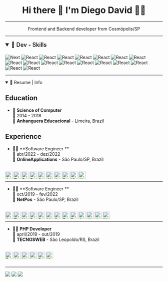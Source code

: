 <h1 align='center'>
 Hi there 👋 I'm Diego David 👨‍💻
</h1>
<hr />
<p align='center'>
  Frontend and Backend developer from Cosmópolis/SP
</p>

<hr />

<details open>
<summary style="font-size: 1.125rem;line-height: 1.75rem;font-weight: 600;">📃 Dev - Skills  </summary>
    
<div style="display: inline-flexbox;">
    <br />
    <img alt="Next" sizes="25px" 
      src="https://img.shields.io/badge/Next.js-404D59?style=for-the-badge&logo=next&logoColor=white"
    />
    <img alt="React" sizes="25px"
      src="https://img.shields.io/badge/JavaScript-323330?style=for-the-badge&logo=javascript&logoColor=F7DF1E" 
    />
    <img alt="React" sizes="25px"
      src="https://img.shields.io/badge/TypeScript-007ACC?style=for-the-badge&logo=typescript&logoColor=white" 
    />
    <img alt="React" sizes="25px"
      src="https://img.shields.io/badge/React-20232A?style=for-the-badge&logo=react&logoColor=61DAFB" 
    />
    <img alt="React" sizes="25px"
      src="https://img.shields.io/badge/styled--components-DB7093?style=for-the-badge&logo=styled-components&logoColor=white" 
    />
    <img alt="React" sizes="25px"
      src="https://img.shields.io/badge/Redux-593D88?style=for-the-badge&logo=redux&logoColor=white" 
    />
    <img alt="React" sizes="25px"
      src="https://img.shields.io/badge/React_Router-CA4245?style=for-the-badge&logo=react-router&logoColor=white" 
    />
    <img alt="React" sizes="25px"
      src="https://img.shields.io/badge/Vue.js-35495E?style=for-the-badge&logo=vue.js&logoColor=4FC08D" 
    />
    <img alt="React" sizes="25px"
      src="https://img.shields.io/badge/Node.js-43853D?style=for-the-badge&logo=node.js&logoColor=white" 
    />
    <img alt="React" sizes="25px"
      src="https://img.shields.io/badge/Express.js-404D59?style=for-the-badge" 
    />
    <img alt="React" sizes="25px"
      src="https://img.shields.io/badge/CSS3-1572B6?style=for-the-badge&logo=css3&logoColor=white" 
    />
    <img alt="React" sizes="25px"
      src="https://img.shields.io/badge/HTML5-E34F26?style=for-the-badge&logo=html5&logoColor=white" 
    />
    <img alt="React" sizes="25px"
      src="https://img.shields.io/badge/Sass-CC6699?style=for-the-badge&logo=sass&logoColor=white" 
    />
    <img alt="React" sizes="25px"
      src="https://img.shields.io/badge/MySQL-00000F?style=for-the-badge&logo=mysql&logoColor=white" 
    />
    <img alt="React" sizes="25px"
      src="https://img.shields.io/badge/PostgreSQL-316192?style=for-the-badge&logo=postgresql&logoColor=white" 
    />
    <img alt="React" sizes="25px"
      src="https://img.shields.io/badge/MongoDB-4EA94B?style=for-the-badge&logo=mongodb&logoColor=white" 
    />
    <img alt="React" sizes="25px"
      src="https://img.shields.io/badge/Amazon_AWS-232F3E?style=for-the-badge&logo=amazon-aws&logoColor=white" 
    />
    <img alt="React" sizes="25px"
      src="https://img.shields.io/badge/Made%20for-VSCode-1f425f.svg" 
    />
</div>

</details>

<hr />

<details open>
<summary>📃 Resume | Info </summary>

<div>

## Education

- 📖 **Science of Computer**\
📆 2014 - 2018\
📍 **Anhanguera Educacional** - Limeira, Brazil

</div>

<div> 

## Experience

- 👨‍💻 **Software Engineer **\
📆 abr/2022 - dez/2022\
📍 **OnlineApplications** - São Paulo/SP, Brazil
<br />

<div style="display: inline-flexbox;">
  <img align="left" alt="Angular" height="23" 
    src="https://img.shields.io/badge/Angular-DD0031?style=for-the-badge&logo=angular&logoColor=white" 
  />
  <img align="left" alt="TypeScript" height="23" 
    src="https://img.shields.io/badge/TypeScript-007ACC?style=for-the-badge&logo=typescript&logoColor=white" 
  />
  <img align="left" alt="React" height="23" 
    src="https://img.shields.io/badge/React-20232A?style=for-the-badge&logo=react&logoColor=61DAFB" 
  />
  <img align="left" alt="Redux" height="23" 
    src="https://img.shields.io/badge/Redux-593D88?style=for-the-badge&logo=redux&logoColor=white" 
  />
  <img align="left" alt="SQLite" height="23" 
    src="https://img.shields.io/badge/SQLite-07405E?style=for-the-badge&logo=sqlite&logoColor=white" 
  />
  <img align="left" alt=".NET" height="23" 
    src="https://img.shields.io/badge/.NET-5C2D91?style=for-the-badge&logo=.net&logoColor=white" 
  />
  <img align="left" alt="Azure" height="23" 
    src="https://img.shields.io/badge/microsoft%20azure-0089D6?style=for-the-badge&logo=microsoft-azure&logoColor=white" 
  />
  <img align="left" alt="Rabbit MQ" height="23" 
    src="https://img.shields.io/badge/rabbitmq-%23FF6600.svg?&style=for-the-badge&logo=rabbitmq&logoColor=white" 
  />
  <img align="left" alt="jQuery" height="23" 
    src="https://img.shields.io/badge/jQuery-0769AD?style=for-the-badge&logo=jquery&logoColor=white" 
  />
  <img align="left" alt="Jira" height="23" 
    src="https://img.shields.io/badge/Jira-0052CC?style=for-the-badge&logo=Jira&logoColor=white" 
  />
</div>

<br />

<hr />

- 👨‍💻 **Software Engineer **\
📆 oct/2019 - fev/2022\
📍 **NetPos** - São Paulo/SP, Brazil

<br />

<div style="display: inline-flexbox;">
  <img align="left" alt="JavaScript" height="23" 
    src="https://img.shields.io/badge/JavaScript-323330?style=for-the-badge&logo=javascript&logoColor=F7DF1E" 
  />
  <img align="left" alt="TypeScript" height="23" 
    src="https://img.shields.io/badge/TypeScript-007ACC?style=for-the-badge&logo=typescript&logoColor=white" 
  />
  <img align="left" alt="Node" height="23" 
    src="https://img.shields.io/badge/Node.js-43853D?style=for-the-badge&logo=node.js&logoColor=white" 
  />
  <img align="left" alt="React" height="23" 
    src="https://img.shields.io/badge/React-20232A?style=for-the-badge&logo=react&logoColor=61DAFB" 
  />
  <img align="left" alt="Redux" height="23" 
    src="https://img.shields.io/badge/Redux-593D88?style=for-the-badge&logo=redux&logoColor=white" 
  />
  <img align="left" alt="MySQL" height="23" 
    src="https://img.shields.io/badge/MySQL-00000F?style=for-the-badge&logo=mysql&logoColor=white" 
  />
  <img align="left" alt="Sequelize" height="23" 
    src="https://img.shields.io/badge/sequelize-323330?style=for-the-badge&logo=sequelize&logoColor=blue" 
  />
  <img align="left" alt="Express" height="23" 
    src="https://img.shields.io/badge/Express.js-404D59?style=for-the-badge" 
  />
  <img align="left" alt="React Router" height="23" 
    src="https://img.shields.io/badge/React_Router-CA4245?style=for-the-badge&logo=react-router&logoColor=white" 
  />
  <img align="left" alt="Amazon AWS" height="23" 
    src="https://img.shields.io/badge/Amazon_AWS-232F3E?style=for-the-badge&logo=amazon-aws&logoColor=white" 
  />
  <img align="left" alt="Jira" height="23" 
    src="https://img.shields.io/badge/Jira-0052CC?style=for-the-badge&logo=Jira&logoColor=white" 
  />
  <img align="left" alt="Jenkins" height="23" 
    src="https://img.shields.io/badge/Jenkins-D24939?style=for-the-badge&logo=Jenkins&logoColor=white" 
  />
  <img align="left" alt="Next" height="23" 
    src="https://img.shields.io/badge/Next.js-404D59?style=for-the-badge&logo=next&logoColor=white" 
  />
</div>

<br />
<hr />

- 👨‍💻 **PHP Developer**\
📆 april/2019 - out/2019\
📍 **TECNOSWEB** - São Leopoldo/RS, Brazil

<br />

<div style="display: inline-flexbox;">
    <img align="left" alt="PHP" height="23" 
      src="https://img.shields.io/badge/PHP-777BB4?style=for-the-badge&logo=php&logoColor=white" 
    />
    <img align="left" alt="JavaScript" height="23" 
      src="https://img.shields.io/badge/JavaScript-F7DF1E?style=for-the-badge&logo=javascript&logoColor=black" 
    />
    <img align="left" alt="Vue" height="23" 
      src="https://img.shields.io/badge/Vue.js-35495E?style=for-the-badge&logo=vue.js&logoColor=4FC08D" 
    />
    <img align="left" alt="Laravel" height="23" 
      src="https://img.shields.io/badge/Laravel-FF2D20?style=for-the-badge&logo=laravel&logoColor=white" 
    />
    <img align="left" alt="PostgreSQL" height="23" 
      src="https://img.shields.io/badge/PostgreSQL-316192?style=for-the-badge&logo=postgresql&logoColor=white" 
    />
    <img align="left" alt="jQuery" height="23" 
      src="https://img.shields.io/badge/jQuery-0769AD?style=for-the-badge&logo=jquery&logoColor=white" 
    />
</div>

<br />

</details>

</div>
<br />
<hr />

<p align='center'>
  <div> 
    <a href = "mailto:contatorafaballerini@gmail.com"><img src="https://img.shields.io/badge/-Gmail-%23333?style=for-the-badge&logo=gmail&logoColor=white" target="_blank"></a>
    <a href = "https://api.whatsapp.com/send?phone=5519996622234"><img src="https://img.shields.io/badge/WhatsApp-25D366?style=for-the-badge&logo=whatsapp&logoColor=white" target="_blank"></a>
    <a href="https://www.linkedin.com/in/rafaella-ballerini-45875016a" target="_blank"><img src="https://img.shields.io/badge/-LinkedIn-%230077B5?style=for-the-badge&logo=linkedin&logoColor=white" target="_blank"></a> 
  </div>
</p>
<!--
**diegozelao/diegozelao** is a ✨ _special_ ✨ repository because its `README.md` (this file) appears on your GitHub profile.

Here are some ideas to get you started:

- 🔭 I’m currently working on ...
- 🌱 I’m currently learning ...
- 👯 I’m looking to collaborate on ...
- 🤔 I’m looking for help with ...
- 💬 Ask me about ...
- 📫 How to reach me: ...
- 😄 Pronouns: ...
- ⚡ Fun fact: ...
-->

